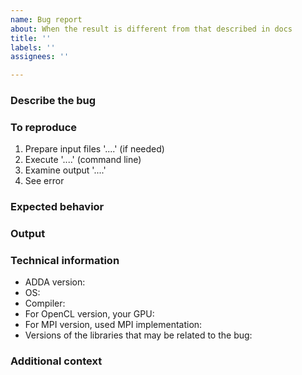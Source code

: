 ```yaml
---
name: Bug report
about: When the result is different from that described in docs
title: ''
labels: ''
assignees: ''

---
```


<!--The following contains the instructions in the comments. You may remove or leave them.--> 

<!--First, please search the issue tracker for similar bugs, [link](https://github.com/adda-team/adda/labels/bug). A well-placed comment to an existing bug is more convenient both for you and for developers.-->

### Describe the bug

<!--A clear and concise description of what the bug is-->

### To reproduce

1. Prepare input files '....' (if needed)
2. Execute '....' (command line)
3. Examine output '....'
4. See error

### Expected behavior

<!--A clear and concise description of what you expected to happen-->

### Output

<!--Provide text output or screenshots. Attach `log` and other relevant output files (and maybe `stdout`).-->

### Technical information

- ADDA version: 
  <!--e.g., 1.4.0, can be obtained by `adda -V`. If possible, test both the latest release and the current source.-->
- OS: 
  <!--e.g., macOS 15, Windows 11, Ubuntu 24 -->
- Compiler: 
  <!--e.g., gcc 14.1 or downloaded executable-->
- For OpenCL version, your GPU:
  <!--e.g., Nvidia GTX 1050 (or delete this item if not relevant)-->
- For MPI version, used MPI implementation: 
  <!--e.g., openmpi 5.0 (or delete this item if not relevant) -->
- Versions of the libraries that may be related to the bug:
  <!--such as FFTW3, clFFT, clBLAS (or delete this item if not relevant)-->

### Additional context

<!--Add any other context about the problem here-->

